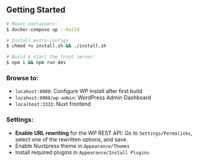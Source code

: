 ## Getting Started
```bash
# Mount containers:
$ docker-compose up --build

# Install extra-configs
$ chmod +x install.sh && ./install.sh

# Build & start the front server:
$ npm i && npm run dev
```

### Browse to:
* `locahost:8000`: Configure WP Install after first build
* `locahost:8000/wp-admin`: WordPress Admin Dashboard
* `localhost:3333`: Nuxt frontend

### Settings:
* **Enable URL rewriting** for the WP REST API: 
  Go to `Settings/Permalinks`, select one of the rewritten options, and save.
* Enable Nuxtpress theme in `Appearance/Themes`
* Install required plugins in `Appearance/Install Plugins`





